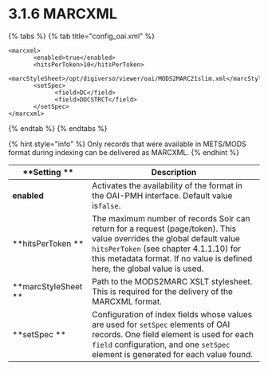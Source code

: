 # 3.1.6 MARCXML

{% tabs %}
{% tab title="config_oai.xml" %}
```markup
<marcxml>
       <enabled>true</enabled>
       <hitsPerToken>10</hitsPerToken>
       <marcStyleSheet>/opt/digiverso/viewer/oai/MODS2MARC21slim.xml</marcStyleSheet>
       <setSpec>
             <field>DC</field>
             <field>DOCSTRCT</field>
       </setSpec>
</marcxml>
```
{% endtab %}
{% endtabs %}

{% hint style="info" %}
Only records that were available in METS/MODS format during indexing can be delivered as MARCXML.
{% endhint %}

| **Setting **        | Description                                                                                                                                                                                                                                    |
| ------------------- | ---------------------------------------------------------------------------------------------------------------------------------------------------------------------------------------------------------------------------------------------- |
| **enabled**         | Activates the availability of the format in the OAI-PMH interface. Default value is`false`.                                                                                                                                                    |
| **hitsPerToken **   | The maximum number of records Solr can return for a request (page/token). This value overrides the global default value `hitsPerToken` (see chapter 4.1.1.10) for this metadata format. If no value is defined here, the global value is used. |
| **marcStyleSheet ** | Path to the MODS2MARC XSLT stylesheet. This is required for the delivery of the MARCXML format.                                                                                                                                                |
| **setSpec **        | Configuration of index fields whose values are used for `setSpec` elements of OAI records. One field element is used for each `field` configuration, and one `setSpec` element is generated for each value found.                              |
